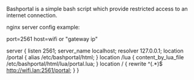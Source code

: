 Bashportal is a simple bash script which provide
restricted access to an internet connection.

nginx server config example:

port=2561
host=wifi or "gateway ip"

server {
	listen       2561;
	server_name  localhost;
    resolver 127.0.0.1; 
	location /portal {
		alias /etc/bashportal/html;
	}
	location /lua {
		content_by_lua_file /etc/bashportal/html/lua/portal.lua;
		}
	location / {
        rewrite ^(.*)$ http://wifi.lan:2561/portal;
        }
}
